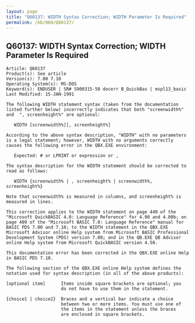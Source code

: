 ```yaml
---
layout: page
title: "Q60137: WIDTH Syntax Correction; WIDTH Parameter Is Required"
permalink: /kb/060/Q60137/
---
```


## Q60137: WIDTH Syntax Correction; WIDTH Parameter Is Required

	Article: Q60137
	Product(s): See article
	Version(s): 7.00 7.10
	Operating System(s): MS-DOS
	Keyword(s): ENDUSER | SR# S900315-50 docerr B_QuickBas | mspl13_basic
	Last Modified: 15-JAN-1991
	
	The following WIDTH statement syntax (taken from the documentation
	listed further below) incorrectly indicates that both "screenwidth%"
	and  ", screenheight%" are optional:
	
	   WIDTH [screenwidth%][, screenheight%]
	
	According to the above syntax description, "WIDTH" with no parameters
	is a legal statement; however, WIDTH with no arguments correctly
	causes the following error in the QBX.EXE environment:
	
	   Expected: # or LPRINT or expression or ,
	
	The syntax description for the WIDTH statement should be corrected to
	read as follows:
	
	   WIDTH {screenwidth% | , screenheight% | screenwidth%, screenheight%}
	
	Note that screenwidth% is measured in columns, and screenheight% is
	measured in lines.
	
	This correction applies to the WIDTH statement on page 449 of the
	"Microsoft QuickBASIC 4.0: Language Reference" for 4.00 and 4.00b; on
	page 409 of the "Microsoft BASIC 7.0: Language Reference" manual for
	BASIC PDS 7.00 and 7.10; to the WIDTH statement in the QBX.EXE
	Microsoft Advisor online Help system from Microsoft BASIC Professional
	Development System (PDS) version 7.00; and in the QB.EXE QB Advisor
	online Help system from Microsoft QuickBASIC version 4.50.
	
	This documentation error has been corrected in the QBX.EXE online Help
	in BASIC PDS 7.10.
	
	The following section of the QBX.EXE online Help system defines the
	notation used for syntax description (in all of the above products):
	
	[optional item]      Items inside square brackets are optional; you
	                     do not have to use them in the statement.
	
	{choice1 | choice2}  Braces and a vertical bar indicate a choice
	                     between two or more items. You must use one of
	                     the items in the statement unless the braces
	                     are enclosed in square brackets.
